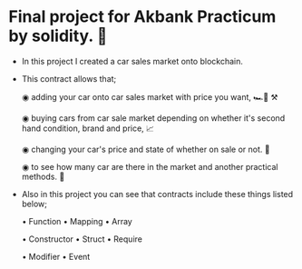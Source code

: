 # Final project for Akbank Practicum by solidity. 🔗
- In this project I created a car sales market onto blockchain.

- This contract allows that;
  
  ◉ adding your car onto car sales market with price you want, 🏎️🚗 ⚒️
  
  ◉ buying cars from car sale market depending on whether it's second hand condition, brand and price, 📈
  
  ◉ changing your car's price and state of whether on sale or not. 📝
  
  ◉ to see how many car are there in the market and another practical methods. 🚀
  
- Also in this project you can see that contracts include these things listed below;

  • Function      • Mapping      • Array

  • Constructor   • Struct       • Require

  • Modifier      • Event
